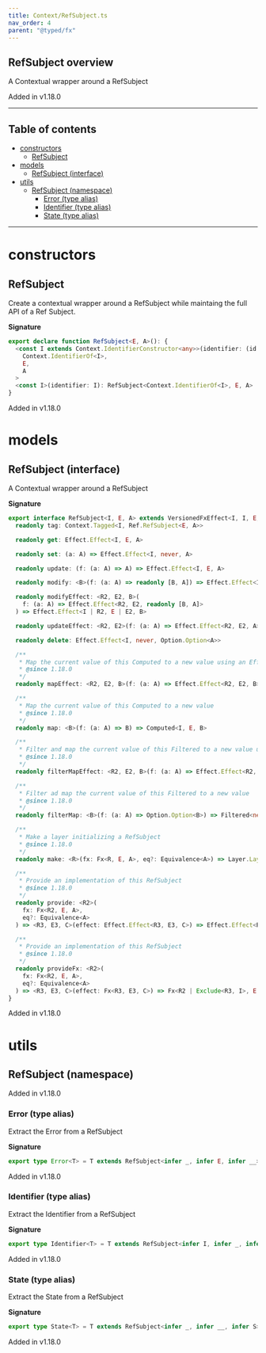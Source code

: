 ```yaml
---
title: Context/RefSubject.ts
nav_order: 4
parent: "@typed/fx"
---
```


## RefSubject overview

A Contextual wrapper around a RefSubject

Added in v1.18.0

---

<h2 class="text-delta">Table of contents</h2>

- [constructors](#constructors)
  - [RefSubject](#refsubject)
- [models](#models)
  - [RefSubject (interface)](#refsubject-interface)
- [utils](#utils)
  - [RefSubject (namespace)](#refsubject-namespace)
    - [Error (type alias)](#error-type-alias)
    - [Identifier (type alias)](#identifier-type-alias)
    - [State (type alias)](#state-type-alias)

---

# constructors

## RefSubject

Create a contextual wrapper around a RefSubject while maintaing the full API of
a Ref Subject.

**Signature**

```ts
export declare function RefSubject<E, A>(): {
  <const I extends Context.IdentifierConstructor<any>>(identifier: (id: typeof Context.id) => I): RefSubject<
    Context.IdentifierOf<I>,
    E,
    A
  >
  <const I>(identifier: I): RefSubject<Context.IdentifierOf<I>, E, A>
}
```

Added in v1.18.0

# models

## RefSubject (interface)

A Contextual wrapper around a RefSubject

**Signature**

```ts
export interface RefSubject<I, E, A> extends VersionedFxEffect<I, I, E, A, I, E, A> {
  readonly tag: Context.Tagged<I, Ref.RefSubject<E, A>>

  readonly get: Effect.Effect<I, E, A>

  readonly set: (a: A) => Effect.Effect<I, never, A>

  readonly update: (f: (a: A) => A) => Effect.Effect<I, E, A>

  readonly modify: <B>(f: (a: A) => readonly [B, A]) => Effect.Effect<I, E, B>

  readonly modifyEffect: <R2, E2, B>(
    f: (a: A) => Effect.Effect<R2, E2, readonly [B, A]>
  ) => Effect.Effect<I | R2, E | E2, B>

  readonly updateEffect: <R2, E2>(f: (a: A) => Effect.Effect<R2, E2, A>) => Effect.Effect<I | R2, E | E2, A>

  readonly delete: Effect.Effect<I, never, Option.Option<A>>

  /**
   * Map the current value of this Computed to a new value using an Effect
   * @since 1.18.0
   */
  readonly mapEffect: <R2, E2, B>(f: (a: A) => Effect.Effect<R2, E2, B>) => Computed<R2, E | E2, B>

  /**
   * Map the current value of this Computed to a new value
   * @since 1.18.0
   */
  readonly map: <B>(f: (a: A) => B) => Computed<I, E, B>

  /**
   * Filter and map the current value of this Filtered to a new value using an Effect
   * @since 1.18.0
   */
  readonly filterMapEffect: <R2, E2, B>(f: (a: A) => Effect.Effect<R2, E2, Option.Option<B>>) => Filtered<R2, E | E2, B>

  /**
   * Filter ad map the current value of this Filtered to a new value
   * @since 1.18.0
   */
  readonly filterMap: <B>(f: (a: A) => Option.Option<B>) => Filtered<never, E, B>

  /**
   * Make a layer initializing a RefSubject
   * @since 1.18.0
   */
  readonly make: <R>(fx: Fx<R, E, A>, eq?: Equivalence<A>) => Layer.Layer<R, never, I>

  /**
   * Provide an implementation of this RefSubject
   * @since 1.18.0
   */
  readonly provide: <R2>(
    fx: Fx<R2, E, A>,
    eq?: Equivalence<A>
  ) => <R3, E3, C>(effect: Effect.Effect<R3, E3, C>) => Effect.Effect<R2 | Exclude<R3, I>, E | E3, C>

  /**
   * Provide an implementation of this RefSubject
   * @since 1.18.0
   */
  readonly provideFx: <R2>(
    fx: Fx<R2, E, A>,
    eq?: Equivalence<A>
  ) => <R3, E3, C>(effect: Fx<R3, E3, C>) => Fx<R2 | Exclude<R3, I>, E | E3, C>
}
```

Added in v1.18.0

# utils

## RefSubject (namespace)

Added in v1.18.0

### Error (type alias)

Extract the Error from a RefSubject

**Signature**

```ts
export type Error<T> = T extends RefSubject<infer _, infer E, infer __> ? E : never
```

Added in v1.18.0

### Identifier (type alias)

Extract the Identifier from a RefSubject

**Signature**

```ts
export type Identifier<T> = T extends RefSubject<infer I, infer _, infer __> ? I : never
```

Added in v1.18.0

### State (type alias)

Extract the State from a RefSubject

**Signature**

```ts
export type State<T> = T extends RefSubject<infer _, infer __, infer S> ? S : never
```

Added in v1.18.0
